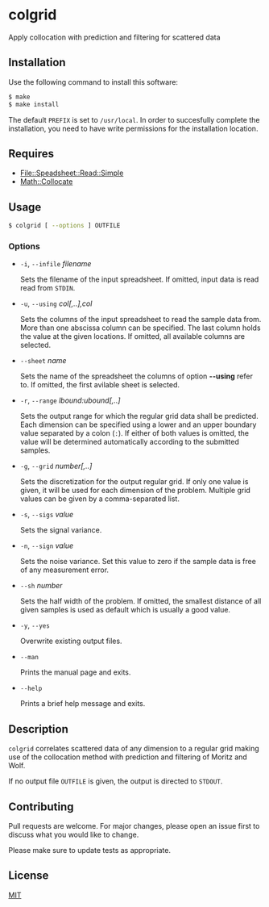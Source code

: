 # colgrid

Apply collocation with prediction and filtering for scattered data

## Installation

Use the following command to install this software:

```bash
$ make
$ make install
```

The default `PREFIX` is set to `/usr/local`.  In order to succesfully complete the installation, you need to have write permissions for the installation location.

## Requires

- [File::Speadsheet::Read::Simple](https://github.com/mboljen/spreadsheet-read-simple-perl)
- [Math::Collocate](https://github.com/mboljen/math-collocate-perl)

## Usage

```bash
$ colgrid [ --options ] OUTFILE
```

### Options

+ `-i`, `--infile` _filename_

  Sets the filename of the input spreadsheet.  If omitted, input data is read
  read from `STDIN`.

+ `-u`, `--using` _col[,..],col_

  Sets the columns of the input spreadsheet to read the sample data from.
  More than one abscissa column can be specified.  The last column holds
  the value at the given locations.  If omitted, all available columns
  are selected.

+ `--sheet` _name_

  Sets the name of the spreadsheet the columns of option **--using** refer to.
  If omitted, the first avilable sheet is selected.

+ `-r`, `--range` _lbound:ubound[,..]_

  Sets the output range for which the regular grid data shall be predicted.
  Each dimension can be specified using a lower and an upper boundary value
  separated by a colon (`:`).  If either of both values is omitted, the
  value will be determined automatically according to the submitted samples.

+ `-g`, `--grid` _number[,..]_

  Sets the discretization for the output regular grid.  If only one value
  is given, it will be used for each dimension of the problem.  Multiple
  grid values can be given by a comma-separated list.

+ `-s`, `--sigs` _value_

  Sets the signal variance.

+ `-n`, `--sign` _value_

  Sets the noise variance.  Set this value to zero if the sample data is
  free of any measurement error.

+ `--sh` _number_

  Sets the half width of the problem.  If omitted, the smallest distance
  of all given samples is used as default which is usually a good value.

+ `-y`, `--yes`

  Overwrite existing output files.

+ `--man`

  Prints the manual page and exits.

+ `--help`

  Prints a brief help message and exits.

## Description

`colgrid` correlates scattered data of any dimension to a regular grid
making use of the collocation method with prediction and filtering of
Moritz and Wolf.

If no output file `OUTFILE` is given, the output is directed to `STDOUT`.

## Contributing

Pull requests are welcome. For major changes, please open an issue first to discuss what you would like to change.

Please make sure to update tests as appropriate.

## License

[MIT](https://choosealicense.com/licenses/mit/)

